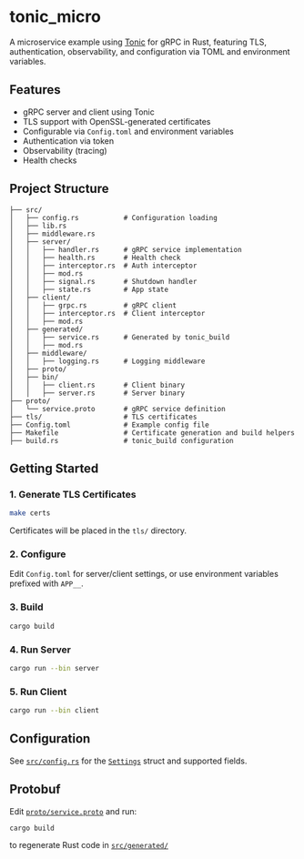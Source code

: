# tonic_micro

A microservice example using [Tonic](https://github.com/hyperium/tonic) for gRPC in Rust, featuring TLS, authentication, observability, and configuration via TOML and environment variables.

## Features

- gRPC server and client using Tonic
- TLS support with OpenSSL-generated certificates
- Configurable via `Config.toml` and environment variables
- Authentication via token
- Observability (tracing)
- Health checks

## Project Structure

```
├── src/
│   ├── config.rs           # Configuration loading
│   ├── lib.rs
│   ├── middleware.rs
│   ├── server/
│   │   ├── handler.rs      # gRPC service implementation
│   │   ├── health.rs       # Health check
│   │   ├── interceptor.rs  # Auth interceptor
│   │   ├── mod.rs
│   │   ├── signal.rs       # Shutdown handler
│   │   ├── state.rs        # App state
│   ├── client/
│   │   ├── grpc.rs         # gRPC client
│   │   ├── interceptor.rs  # Client interceptor
│   │   ├── mod.rs
│   ├── generated/
│   │   ├── service.rs      # Generated by tonic_build
│   │   ├── mod.rs
│   ├── middleware/
│   │   ├── logging.rs      # Logging middleware
│   ├── proto/
│   ├── bin/
│   │   ├── client.rs       # Client binary
│   │   ├── server.rs       # Server binary
├── proto/
│   └── service.proto       # gRPC service definition
├── tls/                    # TLS certificates
├── Config.toml             # Example config file
├── Makefile                # Certificate generation and build helpers
├── build.rs                # tonic_build configuration
```

## Getting Started

### 1. Generate TLS Certificates

```sh
make certs
```

Certificates will be placed in the `tls/` directory.

### 2. Configure

Edit `Config.toml` for server/client settings, or use environment variables prefixed with `APP__`.

### 3. Build

```sh
cargo build
```

### 4. Run Server

```sh
cargo run --bin server
```

### 5. Run Client

```sh
cargo run --bin client
```

## Configuration

See [`src/config.rs`](src/config.rs) for the [`Settings`](src/config.rs) struct and supported fields.

## Protobuf

Edit [`proto/service.proto`](proto/service.proto) and run:

```sh
cargo build
```

to regenerate Rust code in [`src/generated/`](src/generated/)
